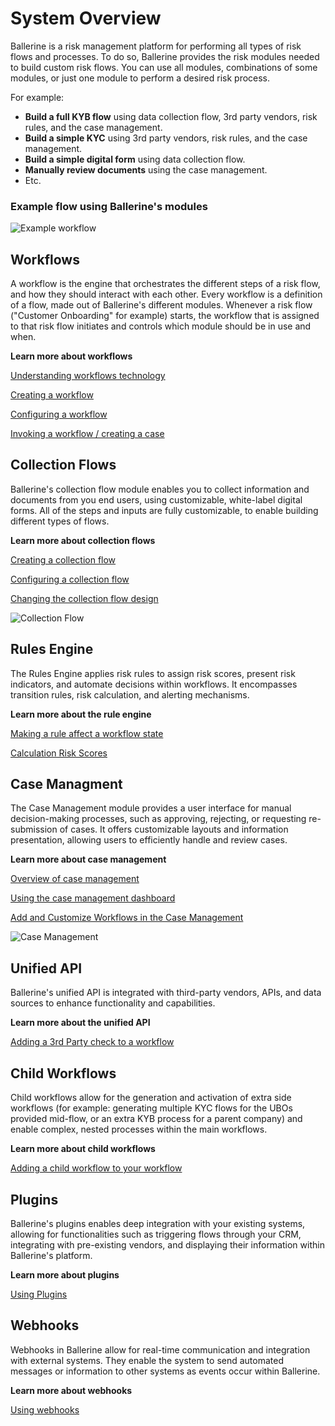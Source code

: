 # System Overview


Ballerine is a risk management platform for performing all types of risk flows and processes. To do so, Ballerine provides the risk modules needed to build custom risk flows. You can use all modules, combinations of some modules, or just one module to perform a desired risk process.

For example: 
- **Build a full KYB flow** using data collection flow, 3rd party vendors, risk rules, and the case management. 
- **Build a simple KYC** using 3rd party vendors, risk rules, and the case management. 
- **Build a simple digital form** using data collection flow. 
- **Manually review documents** using the case management.
-  Etc.

### Example flow using Ballerine's modules

<img title="Example workflow" alt="Example workflow" src="https://uploads-ssl.webflow.com/62a3bad46800eb4715b2faf1/669ea9cfe853bf03be6dcbc3_Workflow%20example.png">



## Workflows
A workflow is the engine that orchestrates the different steps of a risk flow, and how they should interact with each other.
Every workflow is a definition of a flow, made out of Ballerine's different modules.
Whenever a risk flow ("Customer Onboarding" for example) starts, the workflow that is assigned to that risk flow initiates and controls which module should be in use and when.

**Learn more about workflows**

 [Understanding workflows technology](websites/docs/src/content/docs/en/learn/workflows_technology.md)

 [Creating a workflow](websites/docs/src/content/docs/en/learn/creating_a_workflow.md)

 [Configuring a workflow](websites/docs/src/content/docs/en/learn/configuring_a_workflow.md)

 [Invoking a workflow / creating a case](websites/docs/src/content/docs/en/learn/invoking_a_workflow.md)


## Collection Flows
Ballerine's collection flow module enables you to collect information and documents from you end users, using customizable, white-label digital forms.
All of the steps and inputs are fully customizable, to enable building different types of flows.

**Learn more about collection flows**

[Creating a collection flow](websites/docs/src/content/docs/en/learn/creating_a_collection_flow)

[Configuring a collection flow](websites/docs/src/content/docs/en/learn/configuring_a_collection_flow.md)

[Changing the collection flow design](websites/docs/src/content/docs/en/learn/changing_the_collection_flow_design.md)


<img title="Collection Flow" alt="Collection Flow" src="https://uploads-ssl.webflow.com/62a3bad46800eb4715b2faf1/669eacfd54f5c71e9c9edb85_Collection%20flow%20example.png">




## Rules Engine
The Rules Engine applies risk rules to assign risk scores, present risk indicators, and automate decisions within workflows. It encompasses transition rules, risk calculation, and alerting mechanisms.

**Learn more about the rule engine**

[Making a rule affect a workflow state](websites/docs/src/content/docs/en/learn/adding_rules_and_affect_workflows.md)

[Calculation Risk Scores](websites/docs/src/content/docs/en/learn/calculating_risk_scores.md)

## Case Managment
The Case Management module provides a user interface for manual decision-making processes, such as approving, rejecting, or requesting re-submission of cases. It offers customizable layouts and information presentation, allowing users to efficiently handle and review cases. 

**Learn more about case management**

[Overview of case management](websites/docs/src/content/docs/en/learn/case_management_overview.md) 

[Using the case management dashboard](websites/docs/src/content/docs/en/learn/using_the_case_management_dashboard.md) 

[Add and Customize Workflows in the Case Management](websites/docs/src/content/docs/en/learn/add_and_customize_workflows_in_the_case_management.md)


<img title="Case Management" alt="Case Management" src="https://uploads-ssl.webflow.com/62a3bad46800eb4715b2faf1/669eb373c7708310d2b4ac61_Case%20managment%20example.png">

## Unified API

Ballerine's unified API is integrated with third-party vendors, APIs, and data sources to enhance functionality and capabilities.

**Learn more about the unified API**

[Adding a 3rd Party check to a workflow]() 

## Child Workflows
Child workflows allow for the generation and activation of extra side workflows (for example: generating multiple KYC flows for the UBOs provided mid-flow, or an extra KYB process for a parent company) and enable complex, nested processes within the main workflows.

**Learn more about child workflows**

[Adding a child workflow to your workflow](websites/docs/src/content/docs/en/learn/adding_a_3rd_party_check_to_a_workflow.md)

## Plugins

Ballerine's plugins enables deep integration with your existing systems, allowing for functionalities such as triggering flows through your CRM, integrating with pre-existing vendors, and displaying their information within Ballerine's platform.

**Learn more about plugins**

[Using Plugins](websites/docs/src/content/docs/en/learn/plugins.mdx) 


## Webhooks
Webhooks in Ballerine allow for real-time communication and integration with external systems. They enable the system to send automated messages or information to other systems as events occur within Ballerine.

**Learn more about webhooks**

[Using webhooks](websites/docs/src/content/docs/en/learn/how_to_use_webhooks.md)  

